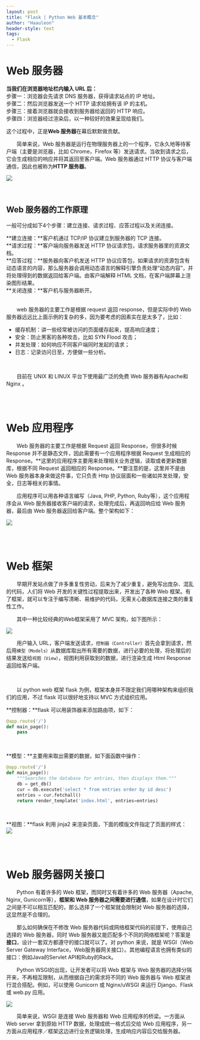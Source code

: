 ```yaml
---
layout: post
title: "Flask | Python Web 基本概念"
author: "Haauleon"
header-style: text
tags:
  - Flask
---
```



# Web 服务器
**当我们在浏览器地址栏内输入 URL 后：**      
步骤一：浏览器会先请求 DNS 服务器，获得请求站点的 IP 地址。       
步骤二：然后浏览器发送一个 HTTP 请求给拥有该 IP 的主机。        
步骤三：接着浏览器就会接收到服务器给返回的 HTTP 响应。        
步骤四：浏览器经过渲染后，以一种较好的效果呈现给我们。        

这个过程中，正是**Web 服务器**在幕后默默做贡献。         

&emsp;&emsp;简单来说，Web 服务器是运行在物理服务器上的一个程序，它永久地等待客户端（主要是浏览器，比如 Chrome，Firefox 等）发送请求。当收到请求之后，它会生成相应的响应并将其返回至客户端。Web 服务器通过 HTTP 协议与客户端通信，因此也被称为**HTTP 服务器**。                 

![](\img\in-post\2020-06-04-flask0000\1.png)                  

<br>

## Web 服务器的工作原理
一般可分成如下4个步骤：建立连接、请求过程、应答过程以及关闭连接。            

**建立连接：**客户机通过 TCP/IP 协议建立到服务器的 TCP 连接。                   
**请求过程：**客户端向服务器发送 HTTP 协议请求包，请求服务器里的资源文档。                    
**应答过程：**服务器向客户机发送 HTTP 协议应答包，如果请求的资源包含有动态语言的内容，那么服务器会调用动态语言的解释引擎负责处理“动态内容”，并将处理得到的数据返回给客户端。由客户端解释 HTML 文档，在客户端屏幕上渲染图形结果。                
**关闭连接：**客户机与服务器断开。                
<br>

&emsp;&emsp;web 服务器的主要工作是根据 request 返回 response，但是实际中的 Web 服务器远远比上面示例的复杂的多，因为要考虑的因素实在是太多了，比如：                   

* 缓存机制：讲一些经常被访问的页面缓存起来，提高响应速度；                       
* 安全：防止黑客的各种攻击，比如 SYN Flood 攻击；                
* 并发处理：如何响应不同客户端同时发起的请求；             
* 日志：记录访问日至，方便做一些分析。                   
<br>

&emsp;&emsp;目前在 UNIX 和 LINUX 平台下使用最广泛的免费 Web 服务器有Apache和 Nginx 。       

<br><br>


# Web 应用程序
&emsp;&emsp;Web 服务器的主要工作是根据 Request 返回 Response，但很多时候 Response 并不是静态文件，因此需要有一个应用程序根据 Request 生成相应的 Response。**这里的应用程序主要用来处理相关业务逻辑，读取或者更新数据库，根据不同 Request 返回相应的 Response。**要注意的是，这里并不是由 Web 服务器本身来做这件事，它只负责 Http 协议层面和一些诸如并发处理，安全，日志等相关的事情。       

&emsp;&emsp;应用程序可以用各种语言编写（Java, PHP, Python, Ruby等），这个应用程序会从 Web 服务器接收客户端的请求，处理完成后，再返回响应给 Web 服务器，最后由 Web 服务器返回给客户端。整个架构如下：           

![](\img\in-post\2020-06-04-flask0000\2.png)      

<br><br>


# Web 框架
&emsp;&emsp;早期开发站点做了许多重复性劳动，后来为了减少重复，避免写出庞杂、混乱的代码，人们将 Web 开发的关键性过程提取出来，开发出了各种 Web 框架。有了框架，就可以专注于编写清晰、易维护的代码，无需关心数据库连接之类的重复性工作。          

&emsp;&emsp;其中一种比较经典的Web框架采用了 MVC 架构，如下图所示：        

![](\img\in-post\2020-06-04-flask0000\3.png)       

&emsp;&emsp;用户输入 URL，客户端发送请求，`控制器（Controller）`首先会拿到请求，然后用`模型（Models）`从数据库取出所有需要的数据，进行必要的处理，将处理后的结果发送给`视图（View）`，视图利用获取到的数据，进行渲染生成 Html Response 返回给客户端。       

<br>

&emsp;&emsp;以 python web 框架 flask 为例，框架本身并不限定我们用哪种架构来组织我们的应用，不过 flask 可以很好地支持以 MVC 方式组织应用。        

**控制器：**flask 可以用装饰器来添加路由项，如下：      
```python
@app.route('/')
def main_page():
    pass
```

<br>

**模型：**主要用来取出需要的数据，如下面函数中操作：      
```python
@app.route('/')
def main_page():
    """Searches the database for entries, then displays them."""
    db = get_db()
    cur = db.execute('select * from entries order by id desc')
    entries = cur.fetchall()
    return render_template('index.html', entries=entries)
```

<br>

**视图：**flask 利用 jinja2 来渲染页面，下面的模版文件指定了页面的样式：      
![](\img\in-post\2020-06-04-flask0000\5.png)     

<br><br>


# Web 服务器网关接口
&emsp;&emsp;Python 有着许多的 Web 框架，而同时又有着许多的 Web 服务器（Apache, Nginx, Gunicorn等），**框架和 Web 服务器之间需要进行通信**，如果在设计时它们之间是不可以相互匹配的，那么选择了一个框架就会限制对 Web 服务器的选择，这显然是不合理的。                       

&emsp;&emsp;那么如何确保在不修改 Web 服务器代码或网络框架代码的前提下，使用自己选择的 Web 服务器，同时 Web 服务器又能匹配多个不同的网络框架呢？答案是**接口**，设计一套双方都遵守的接口就可以了。对 python 来说，就是 WSGI（Web Server Gateway Interface，Web服务器网关接口）。其他编程语言也拥有类似的接口：例如Java的Servlet API和Ruby的Rack。           

&emsp;&emsp;Python WSGI的出现，让开发者可以将 Web 框架与 Web 服务器的选择分隔开来，不再相互限制，从而根据自己的需求将不同的 Web 服务器与 Web 框架进行混合搭配。例如，可以使用 Gunicorn 或 Nginx/uWSGI 来运行 Django、Flask 或 web.py 应用。         

![](\img\in-post\2020-06-04-flask0000\4.jpeg)         


&emsp;&emsp;简单来说，WSGI 是连接 Web 服务器和 Web 应用程序的桥梁。一方面从 Web server 拿到原始 HTTP 数据，处理成统一格式后交给 Web 应用程序，另一方面从应用程序／框架这边进行业务逻辑处理，生成响应内容后交给服务器。